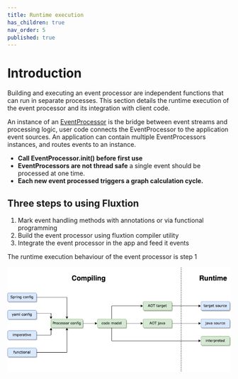 ```yaml
---
title: Runtime execution
has_children: true
nav_order: 5
published: true
---
```


# Introduction

Building and executing an event processor are independent functions that can run in separate processes. This section details the runtime 
execution of the event processor and its integration with client code.

An instance of an
[EventProcessor](https://github.com/v12technology/fluxtion/tree/{{site.fluxtion_version}}/runtime/src/main/java/com/fluxtion/runtime/EventProcessor.java)
is the bridge between event streams and processing logic, user code connects
the EventProcessor to the application event sources. An application can contain multiple EventProcessors instances, and
routes events to an instance.

- **Call EventProcessor.init() before first use**
- **EventProcessors are not thread safe** a single event should be processed at one time.
- **Each new event processed triggers a graph calculation cycle.**

## Three steps to using Fluxtion

1. Mark event handling methods with annotations or via functional programming
2. Build the event processor using fluxtion compiler utility
3. Integrate the event processor in the app and feed it events

The runtime execution behaviour of the event processor is step 1

![](../images/integration_overview-running.drawio.png)